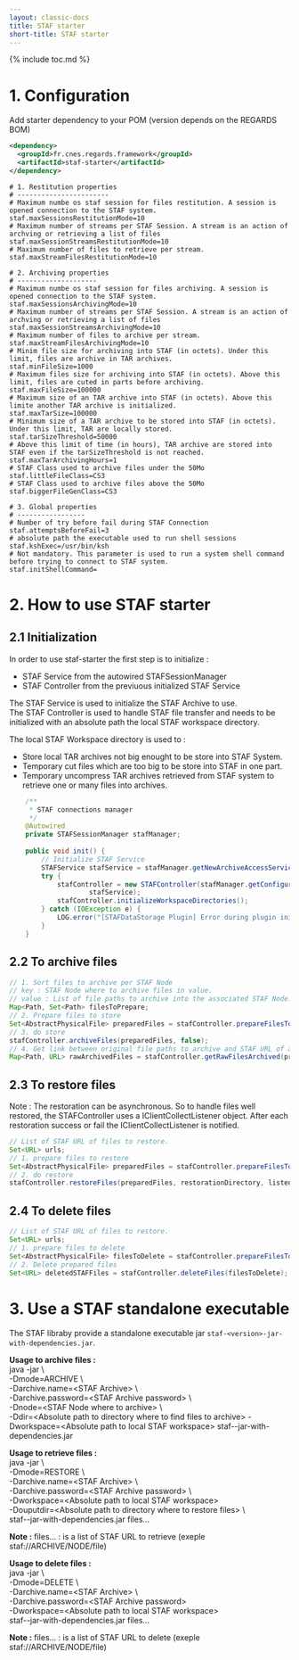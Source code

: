 ```yaml
---
layout: classic-docs
title: STAF starter
short-title: STAF starter
---
```


{% include toc.md %}

# 1\. Configuration

Add starter dependency to your POM (version depends on the REGARDS BOM)
```xml
<dependency>
  <groupId>fr.cnes.regards.framework</groupId>
  <artifactId>staf-starter</artifactId>
</dependency>
```

```properties
# 1. Restitution properties
# -----------------------
# Maximum numbe os staf session for files restitution. A session is opened connection to the STAF system.
staf.maxSessionsRestitutionMode=10
# Maximum number of streams per STAF Session. A stream is an action of archving or retrieving a list of files
staf.maxSessionStreamsRestitutionMode=10
# Maximum number of files to retrieve per stream.
staf.maxStreamFilesRestitutionMode=10

# 2. Archiving properties
# --------------------
# Maximum numbe os staf session for files archiving. A session is opened connection to the STAF system.
staf.maxSessionsArchivingMode=10
# Maximum number of streams per STAF Session. A stream is an action of archving or retrieving a list of files
staf.maxSessionStreamsArchivingMode=10
# Maximum number of files to archive per stream.
staf.maxStreamFilesArchivingMode=10
# Minim file size for archiving into STAF (in octets). Under this limit, files are archive in TAR archives.
staf.minFileSize=1000
# Maximum files size for archiving into STAF (in octets). Above this limit, files are cuted in parts before archiving.
staf.maxFileSize=100000
# Maximum size of an TAR archive into STAF (in octets). Above this limite another TAR archive is initialized.
staf.maxTarSize=100000
# Minimum size of a TAR archive to be stored into STAF (in octets). Under this limit, TAR are locally stored.
staf.tarSizeThreshold=50000
# Above this limit of time (in hours), TAR archive are stored into STAF even if the tarSizeThreshold is not reached.
staf.maxTarArchivingHours=1
# STAF Class used to archive files under the 50Mo
staf.littleFileClass=CS3
# STAF Class used to archive files above the 50Mo
staf.biggerFileGenClass=CS3

# 3. Global properties
# -----------------
# Number of try before fail during STAF Connection
staf.attemptsBeforeFail=3
# absolute path the executable used to run shell sessions
staf.kshExec=/usr/bin/ksh
# Not mandatory. This parameter is used to run a system shell command before trying to connect to STAF system.
staf.initShellCommand=
```

# 2\. How to use STAF starter

## 2\.1 Initialization 

In order to use staf-starter the first step is to initialize :
 - STAF Service from the autowired STAFSessionManager
 - STAF Controller from the previuous initialized STAF Service

The STAF Service is used to initialize the STAF Archive to use.  
The STAF Controller is used to handle STAF file transfer and needs to be initialized with an absolute path the local STAF workspace directory.  

The local STAF Workspace directory is used to :
 - Store local TAR archives not big enought to be store into STAF System.
 - Temporary cut files which are too big to be store into STAF in one part.
 - Temporary uncompress TAR archives retrieved from STAF system to retrieve one or many files into archives.
 
```java
	/**
     * STAF connections manager
     */
    @Autowired
    private STAFSessionManager stafManager;
    
    public void init() {
        // Initialize STAF Service
        STAFService stafService = stafManager.getNewArchiveAccessService(stafArchive);
        try {
            stafController = new STAFController(stafManager.getConfiguration(), Paths.get(workspaceDirectory),
                    stafService);
            stafController.initializeWorkspaceDirectories();
        } catch (IOException e) {
            LOG.error("[STAFDataStorage Plugin] Error during plugin initialization", e);
        }
    }
```

## 2\.2 To archive files

```java
// 1. Sort files to archive per STAF Node
// key : STAF Node where to archive files in value.
// value : List of file paths to archive into the associated STAF Node.
Map<Path, Set<Path> filesToPrepare;
// 2. Prepare files to store
Set<AbstractPhysicalFile> preparedFiles = stafController.prepareFilesToArchive(filesToPrepare);
// 3. do store
stafController.archiveFiles(preparedFiles, false);
// 4. Get link between original file paths to archive and STAF URL of archived files
Map<Path, URL> rawArchivedFiles = stafController.getRawFilesArchived(preparedFiles);
```

## 2\.3 To restore files

Note : The restoration can be asynchronous. So to handle files well restored, the STAFController uses a IClientCollectListener object. After each restoration success or fail the IClientCollectListener is notified.

```java
// List of STAF URL of files to restore.
Set<URL> urls;
// 1. prepare files to restore
Set<AbstractPhysicalFile> preparedFiles = stafController.prepareFilesToRestore(urls);
// 2. do restore
stafController.restoreFiles(preparedFiles, restorationDirectory, listener);
```

## 2\.4 To delete files

```java
// List of STAF URL of files to restore.
Set<URL> urls;
// 1. prepare files to delete
Set<AbstractPhysicalFile> filesToDelete = stafController.prepareFilesToDelete(urls);
// 2. Delete prepared files
Set<URL> deletedSTAFFiles = stafController.deleteFiles(filesToDelete);
```

# 3\. Use a STAF standalone executable

The STAF libraby provide a standalone executable jar `staf-<version>-jar-with-dependencies.jar`.  
  
<b>Usage to archive files :</b>  
java -jar \  
  -Dmode=ARCHIVE \  
  -Darchive.name=\<STAF Archive\> \  
  -Darchive.password=\<STAF Archive password\> \  
  -Dnode=\<STAF Node where to archive\> \  
  -Ddir=\<Absolute path to directory where to find files to archive\>
  -Dworkspace=\<Absolute path to local STAF workspace\>
  staf-<version>-jar-with-dependencies.jar
  
<b>Usage to retrieve files :</b>  
java -jar \  
  -Dmode=RESTORE \  
  -Darchive.name=\<STAF Archive\> \  
  -Darchive.password=\<STAF Archive password\> \  
  -Dworkspace=\<Absolute path to local STAF workspace\> \
  -Douputdir=\<Absolute path to directory where to restore files\> \  
  staf-<version>-jar-with-dependencies.jar files...
  
<b>Note :</b> files... : is a list of STAF URL to retrieve (exeple staf://ARCHIVE/NODE/file)  

<b>Usage to delete files :</b>  
java -jar \  
  -Dmode=DELETE \  
  -Darchive.name=\<STAF Archive\> \  
  -Darchive.password=\<STAF Archive password\> \
  -Dworkspace=\<Absolute path to local STAF workspace\> \
  staf-<version>-jar-with-dependencies.jar files...
  
<b>Note :</b> files... : is a list of STAF URL to delete (exeple staf://ARCHIVE/NODE/file)  
